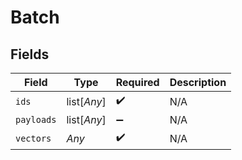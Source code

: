 # Batch


## Fields

| Field              | Type               | Required           | Description        |
| ------------------ | ------------------ | ------------------ | ------------------ |
| `ids`              | list[*Any*]        | :heavy_check_mark: | N/A                |
| `payloads`         | list[*Any*]        | :heavy_minus_sign: | N/A                |
| `vectors`          | *Any*              | :heavy_check_mark: | N/A                |